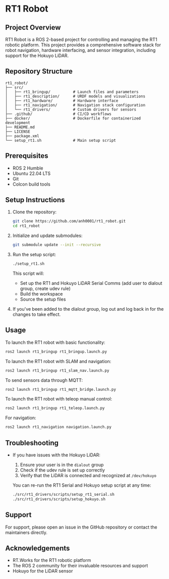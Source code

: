 # RT1 Robot

## Project Overview

RT1 Robot is a ROS 2-based project for controlling and managing the RT1 robotic platform. This project provides a comprehensive software stack for robot navigation, hardware interfacing, and sensor integration, including support for the Hokuyo LiDAR.

## Repository Structure

```
rt1_robot/
├── src/
│   ├── rt1_bringup/          # Launch files and parameters
│   ├── rt1_description/      # URDF models and visualizations
│   ├── rt1_hardware/         # Hardware interface
│   ├── rt1_navigation/       # Navigation stack configuration
│   └── rt1_drivers/          # Custom drivers for sensors
├── .github/                  # CI/CD workflows
├── docker/                   # Dockerfile for containerized development
├── README.md
├── LICENSE
├── package.xml
└── setup_rt1.sh              # Main setup script
```

## Prerequisites

- ROS 2 Humble
- Ubuntu 22.04 LTS
- Git
- Colcon build tools

## Setup Instructions

1. Clone the repository:
   ```bash
   git clone https://github.com/anh0001/rt1_robot.git
   cd rt1_robot
   ```

2. Initialize and update submodules:
   ```bash
   git submodule update --init --recursive
   ```

3. Run the setup script:
   ```bash
   ./setup_rt1.sh
   ```
   This script will:
   - Set up the RT1 and Hokuyo LiDAR Serial Comms (add user to dialout group, create udev rule)
   - Build the workspace
   - Source the setup files

4. If you've been added to the dialout group, log out and log back in for the changes to take effect.

## Usage

To launch the RT1 robot with basic functionality:

```bash
ros2 launch rt1_bringup rt1_bringup.launch.py
```

To launch the RT1 robot with SLAM and navigation:

```bash
ros2 launch rt1_bringup rt1_slam_nav.launch.py
```

To send sensors data through MQTT:
```bash
ros2 launch rt1_bringup rt1_mqtt_bridge.launch.py
```

To launch the RT1 robot with teleop manual control:
```bash
ros2 launch rt1_bringup rt1_teleop.launch.py
```

For navigation:

```bash
ros2 launch rt1_navigation navigation.launch.py
```

## Troubleshooting

- If you have issues with the Hokuyo LiDAR:
  1. Ensure your user is in the `dialout` group
  2. Check if the udev rule is set up correctly
  3. Verify that the LiDAR is connected and recognized at `/dev/hokuyo`

  You can re-run the RT1 Serial and Hokuyo setup script at any time:
  ```bash
  ./src/rt1_drivers/scripts/setup_rt1_serial.sh
  ./src/rt1_drivers/scripts/setup_hokuyo.sh
  ```

## Support

For support, please open an issue in the GitHub repository or contact the maintainers directly.

## Acknowledgements

- RT.Works for the RT1 robotic platform
- The ROS 2 community for their invaluable resources and support
- Hokuyo for the LiDAR sensor